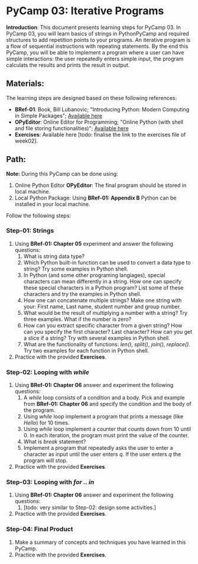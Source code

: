 # PyCamp 03: Iterative Programs

**Introduction**: This document presents learning steps for PyCamp 03. In PyCamp 03, you will learn basics of strings in PythonPyCamp and required structures to add repetition points to your programs. An iterative program is a flow of sequential instructions with repeating statements. By the end this PyCamp, you will be able to implement a program where a user can have simple interactions: the user repeatedly enters simple input, the program calculats the results and prints the result in output.

## Materials:

The learning steps are designed based on these following references:

- **BRef-01**: Book, Bill Lubanovic; "Introducing Python: Modern Computing in Simple Packages"; [Available here](https://www.oreilly.com/library/view/introducing-python-2nd/9781492051374/) 
- **OPyEditor**: Online Editor for Programming; "Online Python (with shell and file storing functionalities)"; [Available here](https://www.online-python.com/)
- **Exercises**: Available here [todo: finalise the link to the exercises file of week02].


## Path:

**Note:** During this PyCamp can be done using:

1. Online Python Editor **OPyEditor**: The final program should be stored in local machine.
2. Local Python Package: Using **BRef-01: Appendix B** Python can be installed in your local machine.

Follow the following steps:

### Step-01: Strings

1. Using **BRef-01: Chapter 05** experiment and answer the following questions:
   1. What is string data type?
   2. Which Python built-in function can be used to convert a data type to string? Try some examples in Python shell.
   3. In Python (and some other programing langiages), special characters can mean differently in a string. How one can specify these special characters in a Python program? List some of these characters and try the examples in Python shell.
   4. How one can concatenate multiple strings? Make one string with your: First name, Last name, student number and group number.
   5. What would be the result of multiplying a number with a string? Try three examples. What if the number is zero?
   6. How can you extract specific character from a given string? How can you specify the first character? Last character? How can you get a slice if a string? Try with several examples in Python shell.
   7. What are the functionality of functions: *len()*, *split()*, *join()*, *replace()*. Try two examples for each function in Python shell.
2. Practice with the provided **Exercises**.

### Step-02: Looping with *while*

1. Using **BRef-01: Chapter 06** answer and experiment the following questions:
   1. A *while* loop consists of a condition and a body. Pick and example from **BRef-01: Chapter 06** and specify the condition and the body of the program.
   2. Using *while* loop implement a program that prints a message (like *Hello*) for 10 times.
   3. Using *while* loop implement a counter that counts down from 10 until 0. In each iteration, the program must print the value of the counter.
   4. What is *break* statement? 
   5. Implement a program that repeatedly asks the user to enter a character as input until the user enters *q*. If the user enters *q* the program will stop. 
2. Practice with the provided **Exercises**.

### Step-03: Looping with *for .. in*

1. Using **BRef-01: Chapter 06** answer and experiment the following questions:
   1. [todo: very similar to Step-02: design some activities.]
2. Practice with the provided **Exercises**.
    

### Step-04: Final Product

1. Make a summary of concepts and techniques you have learned in this PyCamp.
2. Practice with the provided **Exercises**.




